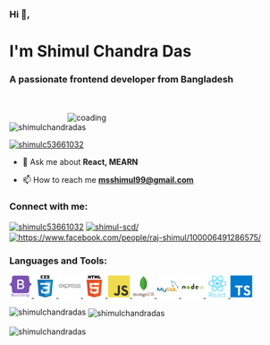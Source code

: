 <h3>Hi 👋, <br/>
<h1>I'm Shimul Chandra Das</h1>
</h3>
<h3>A passionate frontend developer from Bangladesh </h3>
<br/>
<br/>
<img align="right" alt='coading' width='400' src='https://cdn.dribbble.com/users/1059583/screenshots/4171367/coding-freak.gif'>

<p align="left"> <img src="https://komarev.com/ghpvc/?username=shimulchandradas&label=Profile%20views&color=0e75b6&style=flat" alt="shimulchandradas" /> </p>

<p align="left"> <a href="https://twitter.com/shimulc53661032" target="blank"><img src="https://img.shields.io/twitter/follow/shimulc53661032?logo=twitter&style=for-the-badge" alt="shimulc53661032" /></a> </p>

- 💬 Ask me about **React, MEARN**

- 📫 How to reach me **msshimul99@gmail.com**

<h3 align="left">Connect with me:</h3>
<p align="left">
<a href="https://twitter.com/shimulc53661032" target="blank"><img align="center" src="https://raw.githubusercontent.com/rahuldkjain/github-profile-readme-generator/master/src/images/icons/Social/twitter.svg" alt="shimulc53661032" height="30" width="40" /></a>
<a href="https://linkedin.com/in/www.linkedin.com/in/shimul-scd" target="blank"><img align="center" src="https://raw.githubusercontent.com/rahuldkjain/github-profile-readme-generator/master/src/images/icons/Social/linked-in-alt.svg" alt="shimul-scd/" height="30" width="40" /></a>
<a href="https://fb.com/https://www.facebook.com/people/raj-shimul/100006491286575/" target="blank"><img align="center" src="https://raw.githubusercontent.com/rahuldkjain/github-profile-readme-generator/master/src/images/icons/Social/facebook.svg" alt="https://www.facebook.com/people/raj-shimul/100006491286575/" height="30" width="40" /></a>
</p>

<h3 align="left">Languages and Tools:</h3>
<p align="left"> <a href="https://getbootstrap.com" target="_blank" rel="noreferrer"> <img src="https://raw.githubusercontent.com/devicons/devicon/master/icons/bootstrap/bootstrap-plain-wordmark.svg" alt="bootstrap" width="40" height="40"/> </a> <a href="https://www.w3schools.com/css/" target="_blank" rel="noreferrer"> <img src="https://raw.githubusercontent.com/devicons/devicon/master/icons/css3/css3-original-wordmark.svg" alt="css3" width="40" height="40"/> </a> <a href="https://expressjs.com" target="_blank" rel="noreferrer"> <img src="https://raw.githubusercontent.com/devicons/devicon/master/icons/express/express-original-wordmark.svg" alt="express" width="40" height="40"/> </a> <a href="https://www.w3.org/html/" target="_blank" rel="noreferrer"> <img src="https://raw.githubusercontent.com/devicons/devicon/master/icons/html5/html5-original-wordmark.svg" alt="html5" width="40" height="40"/> </a> <a href="https://developer.mozilla.org/en-US/docs/Web/JavaScript" target="_blank" rel="noreferrer"> <img src="https://raw.githubusercontent.com/devicons/devicon/master/icons/javascript/javascript-original.svg" alt="javascript" width="40" height="40"/> </a> <a href="https://www.mongodb.com/" target="_blank" rel="noreferrer"> <img src="https://raw.githubusercontent.com/devicons/devicon/master/icons/mongodb/mongodb-original-wordmark.svg" alt="mongodb" width="40" height="40"/> </a> <a href="https://www.mysql.com/" target="_blank" rel="noreferrer"> <img src="https://raw.githubusercontent.com/devicons/devicon/master/icons/mysql/mysql-original-wordmark.svg" alt="mysql" width="40" height="40"/> </a> <a href="https://nodejs.org" target="_blank" rel="noreferrer"> <img src="https://raw.githubusercontent.com/devicons/devicon/master/icons/nodejs/nodejs-original-wordmark.svg" alt="nodejs" width="40" height="40"/> </a> <a href="https://reactjs.org/" target="_blank" rel="noreferrer"> <img src="https://raw.githubusercontent.com/devicons/devicon/master/icons/react/react-original-wordmark.svg" alt="react" width="40" height="40"/> </a> <a href="https://www.typescriptlang.org/" target="_blank" rel="noreferrer"> <img src="https://raw.githubusercontent.com/devicons/devicon/master/icons/typescript/typescript-original.svg" alt="typescript" width="40" height="40"/> </a> </p>

<p><img align="left" src="https://github-readme-stats.vercel.app/api/top-langs?username=shimulchandradas&show_icons=true&locale=en&layout=compact" alt="shimulchandradas" /></p>

<p>&nbsp;<img align="center" src="https://github-readme-stats.vercel.app/api?username=shimulchandradas&show_icons=true&locale=en" alt="shimulchandradas" /></p>

<p><img align="center" src="https://github-readme-streak-stats.herokuapp.com/?user=shimulchandradas&" alt="shimulchandradas" /></p>

